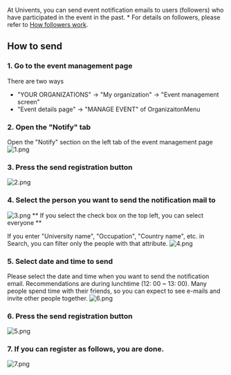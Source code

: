 At Univents, you can send event notification emails to users (followers) who have participated in the event in the past.
\* For details on followers, please refer to [How followers work](/#/help_articles/about_follower).

## How to send
### 1. Go to the event management page
There are two ways
- "YOUR ORGANIZATIONS" → "My organization" → "Event management screen"
- "Event details page" → "MANAGE EVENT" of OrganizaitonMenu

### 2. Open the "Notify" tab
Open the "Notify" section on the left tab of the event management page
![1.png](http://drive.google.com/uc?export=view&id=1F3MTdPSToCm7zYDFPDvVvAFSxJCDTk6Q)

### 3. Press the send registration button
![2.png](http://drive.google.com/uc?export=view&id=1APErExmGQWAXm109-lU5CMbZ5BTd0yLy)

### 4. Select the person you want to send the notification mail to
![3.png](http://drive.google.com/uc?export=view&id=1XhsFd7mrBz8AxYT_M8gYf1drGe9cmlOQ)
** If you select the check box on the top left, you can select everyone **
<!-- ↓ここあっているか意味を確認したい↓ -->
If you enter "University name", "Occupation", "Country name", etc. in Search, you can filter only the people with that attribute.
![4.png](http://drive.google.com/uc?export=view&id=1qkfNGgySFgEuvGomE8VmiPzlUeNeIw8Y)

### 5. Select date and time to send
Please select the date and time when you want to send the notification email.
Recommendations are during lunchtime (12: 00 ~ 13: 00).
Many people spend time with their friends, so you can expect to see e-mails and invite other people together.
![6.png](http://drive.google.com/uc?export=view&id=1rQ5dd9HTnVqAjau5BCAFxSsAcROJJP6D)

### 6. Press the send registration button
![5.png](http://drive.google.com/uc?export=view&id=1bymhpMbtWXpkq35HI8e4RdwgWz9uMnAZ)

### 7. If you can register as follows, you are done.
![7.png](http://drive.google.com/uc?export=view&id=1cYrb3BKlv1kklKFh1rVJGS61hwolkl4t)
